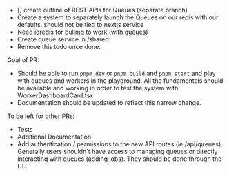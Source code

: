 - [] create outline of REST APIs for Queues (separate branch)
- Create a system to separately launch the Queues on our redis with our defaults. should not be tied to nextjs service
- Need ioredis for bullmq to work (with queues)
- Create queue service in /shared
- Remove this todo once done.

Goal of PR:

- Should be able to run `pnpm dev` or `pnpm build` and `pnpm start` and play with queues and workers in the playground. All the fundamentals should be available and working in order to test the system with WorkerDashboardCard.tsx
- Documentation should be updated to reflect this narrow change.

To be left for other PRs:

- Tests
- Additional Documentation
- Add authentication / permissions to the new API routes (ie /api/queues). Generally users shouldn't have access to managing queues or directly interacting with queues (adding jobs). They should be done through the UI.
